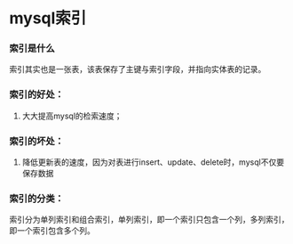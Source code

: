 # mysql索引

### 索引是什么

索引其实也是一张表，该表保存了主键与索引字段，并指向实体表的记录。

### 索引的好处：

1. 大大提高mysql的检索速度；



### 索引的坏处：

1. 降低更新表的速度，因为对表进行insert、update、delete时，mysql不仅要保存数据

### 索引的分类：

索引分为单列索引和组合索引，单列索引，即一个索引只包含一个列，多列索引，即一个索引包含多个列。